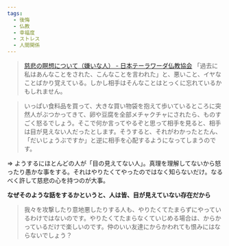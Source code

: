 ```yaml
---
tags:
  - 後悔
  - 仏教
  - 幸福度
  - ストレス
  - 人間関係
---
```

>[慈悲の瞑想について（嫌いな人） - 日本テーラワーダ仏教協会](https://j-theravada.com/dhamma/q&a/gimon53/)
>「過去に私はあんなことをされた、こんなことを言われた」と、悪いこと、イヤなことばかり覚えている。しかし相手はそんなことはとっくに忘れているかもしれません。


>いっぱい食料品を買って、大きな買い物袋を抱えて歩いているところに突然人がぶつかってきて、卵や豆腐を全部メチャクチャにされたら、ものすごく怒るでしょう。そこで何か言ってやるぞと思って相手を見ると、相手は目が見えない人だったとします。そうすると、それがわかったとたん、「だいじょうぶですか」と逆に相手を心配するようになってしまうのです。

=> ようするにほとんどの人が「目の見えてない人」。真理を理解してないから怒ったり愚かな事をする。それはやりたくてやったのではなく知らないだけ。なるべく許して慈悲の心を持つのが大事。

**なぜそのような話をするかというと、人は皆、目が見えていない存在だから**

>我々を攻撃したり意地悪したりする人も、やりたくてたまらずにやっているわけではないのです。やりたくてたまらなくていじめる場合は、からかっているだけで楽しいのです。仲のいい友達にからかわれても恨みにはならないでしょう？

